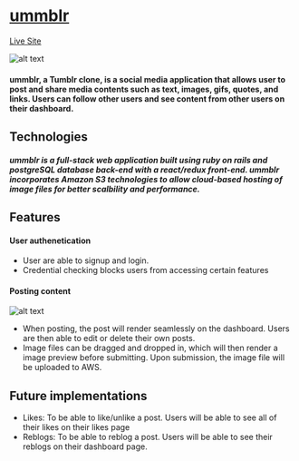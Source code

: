 # [ummblr](http://ummblr.herokuapp.com "ummblr")

[Live Site](http://ummblr.herokuapp.com "ummblr")

![alt text](https://ummblr-dev.s3.amazonaws.com/2019-06-07+at+10.13+AM.png "splash page")

#### ummblr, a Tumblr clone, is a social media application that allows user to post and share media contents such as text, images, gifs, quotes, and links. Users can follow other users and see content from other users on their dashboard.


## Technologies

##### ummblr is a full-stack web application built using ruby on rails and postgreSQL database back-end with a react/redux front-end. ummblr incorporates Amazon S3 technologies to allow cloud-based hosting of image files for better scalbility and performance.

## Features 

#### User authenetication
- User are able to signup and login.
- Credential checking blocks users from accessing certain features

#### Posting content 
![alt text](https://ummblr-dev.s3.amazonaws.com/2019-06-07+at+10.37+AM.png "text post")
- When posting, the post will render seamlessly on the dashboard. Users are then able to edit or delete their own posts.
- Image files can be dragged and dropped in, which will then render a image preview before submitting. Upon submission, the image file will be uploaded to AWS.


## Future implementations
- Likes: To be able to like/unlike a post. Users will be able to see all of their likes on their likes page
- Reblogs: To be able to reblog a post. Users will be able to see their reblogs on their dashboard page.
